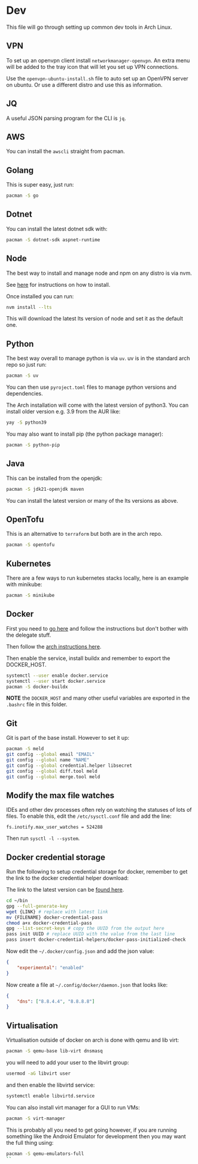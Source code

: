 # Dev

This file will go through setting up common dev tools in Arch Linux.

## VPN

To set up an openvpn client install `networkmanager-openvpn`. An extra menu will be added to the tray icon that will let you set up VPN connections.

Use the `openvpn-ubuntu-install.sh` file to auto set up an OpenVPN server on ubuntu. Or use a different distro and use this as information.

## JQ

A useful JSON parsing program for the CLI is `jq`.

## AWS

You can install the `awscli` straight from pacman.

## Golang

This is super easy, just run:

```bash
pacman -S go
```

## Dotnet

You can install the latest dotnet sdk with:

```bash
pacman -S dotnet-sdk aspnet-runtime
```

## Node

The best way to install and manage node and npm on any distro is via nvm.

See [here](https://github.com/nvm-sh/nvm?tab=readme-ov-file#installing-and-updating) for instructions on how to install.

Once installed you can run:

```bash
nvm install --lts
```

This will download the latest lts version of node and set it as the default one.

## Python

The best way overall to manage python is via `uv`. uv is in the standard arch repo so just run:

```bash
pacman -S uv
```

You can then use `pyroject.toml` files to manage python versions and dependencies.

The Arch installation will come with the latest version of python3. You can install older version e.g. 3.9 from the AUR like:

```bash
yay -S python39
```

You may also want to install pip (the python package manager):

```bash
pacman -S python-pip
```

## Java

This can be installed from the openjdk:

```bash
pacman -S jdk21-openjdk maven
```

You can install the latest version or many of the lts versions as above.

## OpenTofu

This is an alternative to `terraform` but both are in the arch repo.

```bash
pacman -S opentofu
```

## Kubernetes

There are a few ways to run kubernetes stacks locally, here is an example with minikube:

```bash
pacman -S minikube
```

## Docker

First you need to [go here](https://wiki.archlinux.org/title/Linux_Containers#Required_software) and follow the instructions but don't bother with the delegate stuff.

Then follow the [arch instructions here](https://docs.docker.com/engine/security/rootless/).

Then enable the service, install buildx and remember to export the DOCKER_HOST.

```bash
systemctl --user enable docker.service
systemctl --user start docker.service
pacman -S docker-buildx
```

**NOTE** the `DOCKER_HOST` and many other useful variables are exported in the `.bashrc` file in this folder.

## Git

Git is part of the base install. However to set it up:

```bash
pacman -S meld
git config --global email "EMAIL"
git config --global name "NAME"
git config --global credential.helper libsecret
git config --global diff.tool meld
git config --global merge.tool meld
```

## Modify the max file watches

IDEs and other dev processes often rely on watching the statuses of lots of files. To enable this, edit the `/etc/sysctl.conf` file and add the line:

```
fs.inotify.max_user_watches = 524288
```

Then run `sysctl -l --system`.

## Docker credential storage

Run the following to setup credential storage for docker, remember to get the link to the docker credential helper download:

The link to the latest version can be [found here](https://github.com/docker/docker-credential-helpers/releases).

```bash
cd ~/bin
gpg --full-generate-key
wget {LINK} # replace with latest link
mv {FILENAME} docker-credential-pass
chmod a+x docker-credential-pass
gpg --list-secret-keys # copy the UUID from the output here
pass init UUID # replace UUID with the value from the last line
pass insert docker-credential-helpers/docker-pass-initialized-check
```

Now edit the `~/.docker/config.json` and add the json value:
```json
{
    "experimental": "enabled"
}
```

Now create a file at `~/.config/docker/daemon.json` that looks like:

```json
{
    "dns": ["8.8.4.4", "8.8.8.8"]
}
```

## Virtualisation

Virtualisation outside of docker on arch is done with qemu and lib virt:

```bash
pacman -S qemu-base lib-virt dnsmasq
```

you will need to add your user to the libvirt group:

```bash
usermod -aG libvirt user
```

and then enable the libvirtd service:

```bash
systemctl enable libvirtd.service
```

You can also install virt manager for a GUI to run VMs:

```bash
pacman -S virt-manager
```

This is probably all you need to get going however, if you are running something like the Android Emulator for development then you may want the full thing using:

```bash
pacman -S qemu-emulators-full
``
